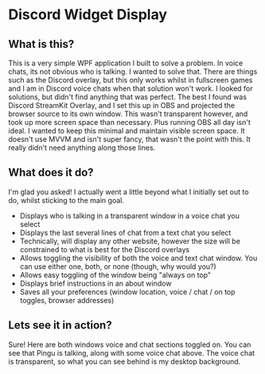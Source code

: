 # Discord Widget Display

## What is this?
This is a very simple WPF application I built to solve a problem. In voice chats, its not obvious who is talking. I wanted to solve that. There are things such as the Discord overlay, but this only works whilst in fullscreen games and I am in Discord voice chats when that solution won't work.
I looked for solutions, but didn't find anything that was perfect. The best I found was Discord StreamKit Overlay, and I set this up in OBS and projected the browser source to its own window. This wasn't transparent however, and took up more screen space than necessary. Plus running OBS all day isn't ideal.
I wanted to keep this minimal and maintain visible screen space.
It doesn't use MVVM and isn't super fancy, that wasn't the point with this. It really didn't need anything along those lines.

## What does it do?
I'm glad you asked! I actually went a little beyond what I initially set out to do, whilst sticking to the main goal.

- Displays who is talking in a transparent window in a voice chat you select
- Displays the last several lines of chat from a text chat you select
- Technically, will display any other website, however the size will be constrained to what is best for the Discord overlays
- Allows toggling the visibility of both the voice and text chat window. You can use either one, both, or none (though, why would you?)
- Allows easy toggling of the window being "always on top"
- Displays brief instructions in an about window
- Saves all your preferences (window location, voice / chat / on top toggles, browser addresses)

## Lets see it in action?
Sure! Here are both windows voice and chat sections toggled on. You can see that Pingu is talking, along with some voice chat above.
The voice chat is transparent, so what you can see behind is my desktop background.
